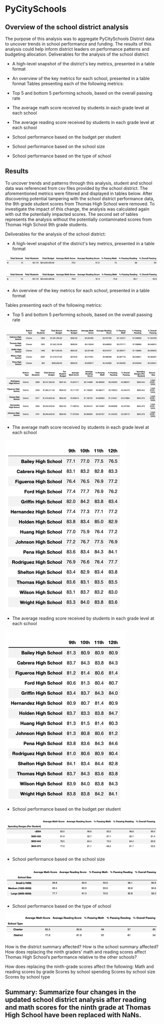 # PyCitySchools
## Overview of the school district analysis 
The purpose of this analysis was to aggregate PyCitySchools District data to uncover trends in school performance and funding.  The results of this analysis could help inform district leaders on performance patterns and budgeting allocation. 
Deliverables for the analysis of the school district: 

  * A high-level snapshot of the district's key metrics, presented in a table format
  * An overview of the key metrics for each school, presented in a table format
Tables presenting each of the following metrics:

  * Top 5 and bottom 5 performing schools, based on the overall passing rate
  * The average math score received by students in each grade level at each school
  * The average reading score received by students in each grade level at each school
  * School performance based on the budget per student
  * School performance based on the school size 
  * School performance based on the type of school

## Results 
To uncover trends and patterns through this analysis, student and school data was referenced from csv files provided by the school district.  The aforementioned metrics were filtered and displayed in tables below. After discovering potential tampering with the school district performance data, the 9th grade student scores from Thomas High School were removed. To investigate the impact of this change, the analysis was calculated again with out the potentially impacted scores. The second set of tables represents the analysis without the potentially contaminated scores from Thomas High School 9th grade students. 

Deliverables for the analysis of the school district: 

  * A high-level snapshot of the district's key metrics, presented in a table format
<img src="Resources/district_summary_1.png">

![](https://github.com/agomoll/School_District_Analysis/blob/main/Resources/district_summary_2.png)


  * An overview of the key metrics for each school, presented in a table format

Tables presenting each of the following metrics:

  * Top 5 and bottom 5 performing schools, based on the overall passing rate

<img src="Resources/top_five_overall_1.png">


<img src="Resources/bottom_5_overall_1.png">


  * The average math score received by students in each grade level at each school

<img src="Resources/avg_math_bygrade_1.png">

  * The average reading score received by students in each grade level at each school

<img src="Resources/avg_reading_bygrade_1.png">


  * School performance based on the budget per student

<img src="Resources/school_perf_by_student_budget_1.png">

  * School performance based on the school size 

<img src="Resources/school_perf_by_school_size_1.png">

  * School performance based on the type of school

<img src="Resources/school_perf_by_school_type_1.png">


How is the district summary affected?
How is the school summary affected?
How does replacing the ninth graders’ math and reading scores affect Thomas High School’s performance relative to the other schools?

How does replacing the ninth-grade scores affect the following:
Math and reading scores by grade
Scores by school spending
Scores by school size
Scores by school type


## Summary: Summarize four changes in the updated school district analysis after reading and math scores for the ninth grade at Thomas High School have been replaced with NaNs.




